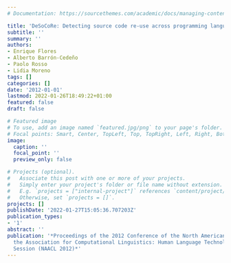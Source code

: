 ```yaml
---
# Documentation: https://sourcethemes.com/academic/docs/managing-content/

title: 'DeSoCoRe: Detecting source code re-use across programming languages'
subtitle: ''
summary: ''
authors:
- Enrique Flores
- Alberto Barrón-Cedeño
- Paolo Rosso
- Lidia Moreno
tags: []
categories: []
date: '2012-01-01'
lastmod: 2022-01-26T18:49:22+01:00
featured: false
draft: false

# Featured image
# To use, add an image named `featured.jpg/png` to your page's folder.
# Focal points: Smart, Center, TopLeft, Top, TopRight, Left, Right, BottomLeft, Bottom, BottomRight.
image:
  caption: ''
  focal_point: ''
  preview_only: false

# Projects (optional).
#   Associate this post with one or more of your projects.
#   Simply enter your project's folder or file name without extension.
#   E.g. `projects = ["internal-project"]` references `content/project/deep-learning/index.md`.
#   Otherwise, set `projects = []`.
projects: []
publishDate: '2022-01-27T15:05:36.707203Z'
publication_types:
- '1'
abstract: ''
publication: '*Proceedings of the 2012 Conference of the North American Chapter of
  the Association for Computational Linguistics: Human Language Technologies: Demonstration
  Session (NAACL 2012)*'
---
```

